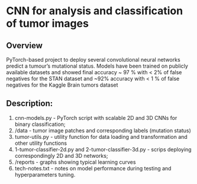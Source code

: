 # CNN for analysis and classification of tumor images 
## Overview
PyTorch-based project to deploy several convolutional neural networks predict a tumour’s mutational status. 
Models have been trained on publicly available datasets and showed final accuracy ~ 97 % with < 2% of false negatives for the STAN dataset and ~92% accuracy with < 1 % of false negatives for the Kaggle Brain tumors dataset

## Description:
1. cnn-models.py - PyTorch script with scalable 2D and 3D CNNs for binary classification;
2. /data - tumor image patches and corresponding labels (mutation status)
3. tumor-utils.py - utility function for data loading and transformation and other utility functions
4. 1-tumor-classifier-2d.py and 2-tumor-classifier-3d.py  - scrips deploying correspondingly 2D and 3D networks;
5. /reports -  graphs showing typical learning curves
6. tech-notes.txt  - notes on model performance during testing and hyperparameters tuning.
